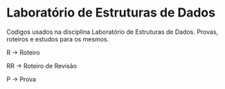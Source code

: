 # Laboratório de Estruturas de Dados

Codigos usados na disciplina Laboratório de Estruturas de Dados. Provas, roteiros e estudos para os mesmos.


R -> Roteiro

RR -> Roteiro de Revisão

P -> Prova
